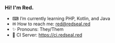 ### Hi!  I'm Red.

<!--
**RedSeal9/RedSeal9** is a ✨ _special_ ✨ repository because its `README.md` (this file) appears on your GitHub profile.
-->

- ⌨ I’m currently learning PHP, Kotlin, and Java
- ✉ How to reach me: red@redseal.red
- ✨ Pronouns: They/Them
- 🔨 CI Server: https://ci.redseal.red
